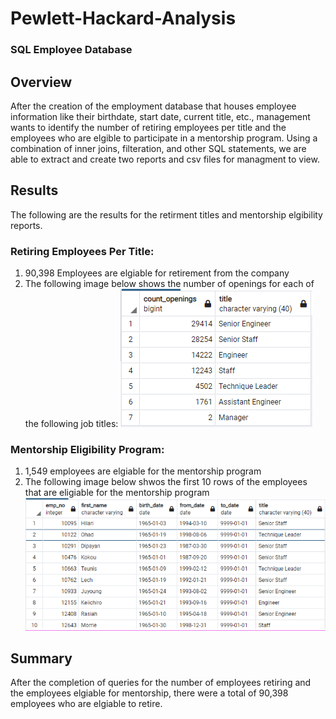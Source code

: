 # Pewlett-Hackard-Analysis
### SQL Employee Database

## Overview
After the creation of the employment database that houses employee information like their birthdate, start date, current title, etc.,  management wants to identify the number of retiring employees per title and the employees who are elgible to participate in a mentorship program. Using a combination of inner joins, filteration, and other SQL statements, we are able to extract and create two reports and csv files for managment to view. 

## Results
The following are the results for the retirment titles and mentorship elgibility reports. 

### Retiring Employees Per Title:
1) 90,398 Employees are elgiable for retirement from the company
2) The following image below shows the number of openings for each of the following job titles:
![alt text](https://github.com/DrZubi/Pewlett-Hackard-Analysis/blob/main/Images/openings.PNG)

### Mentorship Eligibility Program:
1) 1,549 employees are elgiable for the mentorship program
2) The following image below shwos the first 10 rows of the employees that are eligiable for the mentorship program
![alt text](https://github.com/DrZubi/Pewlett-Hackard-Analysis/blob/main/Images/mentorship.PNG)

## Summary
After the completion of queries for the number of employees retiring and the employees elgiable for mentorship, there were a total of 90,398 employees who are elgiable to retire. 

